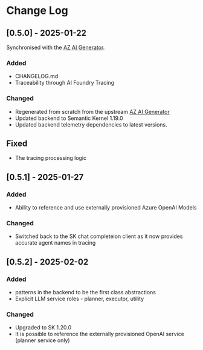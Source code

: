 # Change Log

## [0.5.0] - 2025-01-22

Synchronised with the [AZ AI Generator](https://github.com/dbroeglin/generator-az-ai).

### Added
- CHANGELOG.md
- Traceability through AI Foundry Tracing

### Changed
- Regenerated from scratch from the upstream [AZ AI Generator](https://github.com/dbroeglin/generator-az-ai)
- Updated backend to Semantic Kernel 1.19.0
- Updated backend telemetry dependencies to latest versions.

## Fixed
- The tracing processing logic

## [0.5.1] - 2025-01-27

### Added
- Ability to reference and use externally provisioned Azure OpenAI Models

### Changed
- Switched back to the SK chat completeion client as it now provides accurate agent names in tracing

## [0.5.2] - 2025-02-02

### Added
- patterns in the backend to be the first class abstractions
- Explicit LLM service roles - planner, executor, utility

### Changed
- Upgraded to SK 1.20.0
- It is possible to reference the externally provisioned OpenAI service (planner service only)